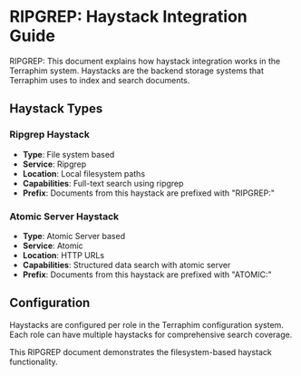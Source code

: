 # RIPGREP: Haystack Integration Guide

RIPGREP: This document explains how haystack integration works in the Terraphim system. Haystacks are the backend storage systems that Terraphim uses to index and search documents.

## Haystack Types

### Ripgrep Haystack
- **Type**: File system based
- **Service**: Ripgrep
- **Location**: Local filesystem paths
- **Capabilities**: Full-text search using ripgrep
- **Prefix**: Documents from this haystack are prefixed with "RIPGREP:"

### Atomic Server Haystack  
- **Type**: Atomic Server based
- **Service**: Atomic
- **Location**: HTTP URLs
- **Capabilities**: Structured data search with atomic server
- **Prefix**: Documents from this haystack are prefixed with "ATOMIC:"

## Configuration

Haystacks are configured per role in the Terraphim configuration system. Each role can have multiple haystacks for comprehensive search coverage.

This RIPGREP document demonstrates the filesystem-based haystack functionality. 